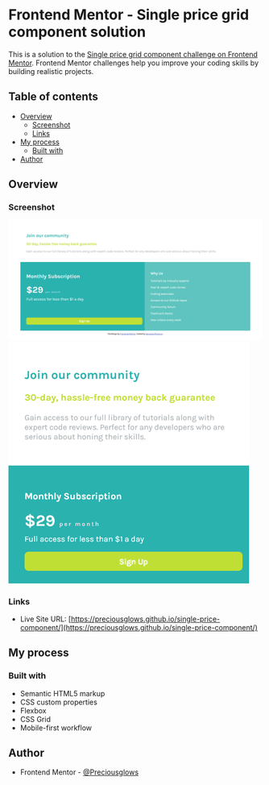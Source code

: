 # Frontend Mentor - Single price grid component solution

This is a solution to the [Single price grid component challenge on Frontend Mentor](https://www.frontendmentor.io/challenges/single-price-grid-component-5ce41129d0ff452fec5abbbc). Frontend Mentor challenges help you improve your coding skills by building realistic projects. 

## Table of contents

- [Overview](#overview)
  - [Screenshot](#screenshot)
  - [Links](#links)
- [My process](#my-process)
  - [Built with](#built-with)
- [Author](#author)


## Overview

### Screenshot

![](./images/desktopview.png)
![](./images/mobileview.png)

### Links
- Live Site URL: [https://preciousglows.github.io/single-price-component/](https://preciousglows.github.io/single-price-component/)

## My process

### Built with

- Semantic HTML5 markup
- CSS custom properties
- Flexbox
- CSS Grid
- Mobile-first workflow

## Author

- Frontend Mentor - [@Preciousglows](https://www.frontendmentor.io/profile/Preciousglows)

